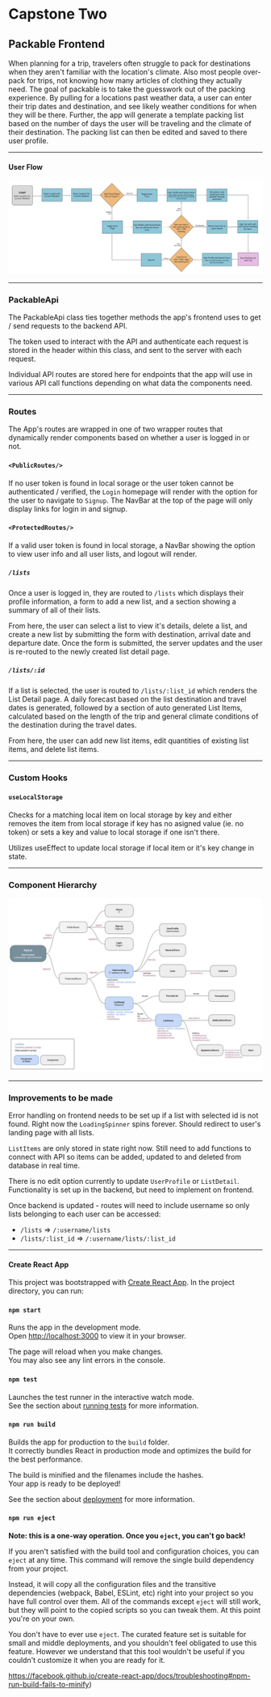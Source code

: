 # Capstone Two

## Packable Frontend

When planning for a trip, travelers often struggle to pack for destinations when they aren't familiar with the location's climate. Also most people over-pack for trips, not knowing how many articles of clothing they actually need. The goal of packable is to take the guesswork out of the packing experience. By pulling for a locations past weather data, a user can enter their trip dates and destination, and see likely weather conditions for when they will be there. Further, the app will generate a template packing list based on the number of days the user will be traveling and the climate of their destination. The packing list can then be edited and saved to there user profile. 

------

#### User Flow

![](user-flow.jpeg)

------

### PackableApi

The PackableApi class ties together methods the app's frontend uses to get / send requests to the backend API. 

The token used to interact with the API and authenticate each request is stored in the header within this class, and sent to the server with each request.

Individual API routes are stored here for endpoints that the app will use in various API call functions depending on what data the components need. 

------

### Routes

The App's routes are wrapped in one of two wrapper routes that dynamically render components based on whether a user is logged in or not. 

#### `<PublicRoutes/>`

If no user token is found in local sorage or the user token cannot be authenticated / verified, the `Login` homepage will render with the option for the user to navigate to `Signup`. The NavBar at the top of the page will only display links for login in and signup. 

#### `<ProtectedRoutes/>`

If a valid user token is found in local storage, a NavBar showing the option to view user info and all user lists, and logout will render.

##### `/lists`

Once a user is logged in, they are routed to `/lists` which displays their profile information, a form to add a new list, and a section showing a summary of all of their lists. 

From here, the user can select a list to view it's details, delete a list, and create a new list by submitting the form with destination, arrival date and departure date. Once the form is submitted, the server updates and the user is re-routed to the newly created list detail page.

##### `/lists/:id`

If a list is selected, the user is routed to `/lists/:list_id` which renders the List Detail page. A daily forecast based on the list destination and travel dates is generated, followed by a section of auto generated List Items, calculated based on the length of the trip and general climate conditions of the destination during the travel dates.

From here, the user can add new list items, edit quantities of existing list items, and delete list items. 

------

### Custom Hooks

#### `useLocalStorage`

Checks for a matching local item on local storage by key and either removes the item from local storage if key has no asigned value (ie. no token) or sets a key and value to local storage if one isn't there. 

Utilizes useEffect to update local storage if local item or it's key change in state. 

------

### Component Hierarchy

![](component-hierarchy.jpeg)

------

### Improvements to be made

Error handling on frontend needs to be set up if a list with selected id is not found. Right now the `LoadingSpinner` spins forever. Should redirect to user's landing page with all lists.

`ListItems` are only stored in state right now. Still need to add functions to connect with API so items can be added, updated to and deleted from database in real time.  

There is no edit option currently to update `UserProfile` or `ListDetail`. Functionality is set up in the backend, but need to implement on frontend.

Once backend is updated - routes will need to include username so only lists belonging to each user can be accessed:

- `/lists` => `/:username/lists`
- `/lists/:list_id` => `/:username/lists/:list_id`



------

#### Create React App

This project was bootstrapped with [Create React App](https://github.com/facebook/create-react-app). In the project directory, you can run:

#### `npm start`

Runs the app in the development mode.\
Open [http://localhost:3000](http://localhost:3000) to view it in your browser.

The page will reload when you make changes.\
You may also see any lint errors in the console.

#### `npm test`

Launches the test runner in the interactive watch mode.\
See the section about [running tests](https://facebook.github.io/create-react-app/docs/running-tests) for more information.

#### `npm run build`

Builds the app for production to the `build` folder.\
It correctly bundles React in production mode and optimizes the build for the best performance.

The build is minified and the filenames include the hashes.\
Your app is ready to be deployed!

See the section about [deployment](https://facebook.github.io/create-react-app/docs/deployment) for more information.

#### `npm run eject`

**Note: this is a one-way operation. Once you `eject`, you can't go back!**

If you aren't satisfied with the build tool and configuration choices, you can `eject` at any time. This command will remove the single build dependency from your project.

Instead, it will copy all the configuration files and the transitive dependencies (webpack, Babel, ESLint, etc) right into your project so you have full control over them. All of the commands except `eject` will still work, but they will point to the copied scripts so you can tweak them. At this point you're on your own.

You don't have to ever use `eject`. The curated feature set is suitable for small and middle deployments, and you shouldn't feel obligated to use this feature. However we understand that this tool wouldn't be useful if you couldn't customize it when you are ready for it.

https://facebook.github.io/create-react-app/docs/troubleshooting#npm-run-build-fails-to-minify)
